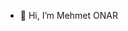- 👋 Hi, I’m Mehmet ONAR

<!---
mhmtonrn/mhmtonrn is a ✨ special ✨ repository because its `README.md` (this file) appears on your GitHub profile.
You can click the Preview link to take a look at your changes.
--->
